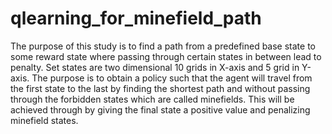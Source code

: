 # qlearning_for_minefield_path
The purpose of this study is to find a path from a predefined base state to some reward state where passing through certain states in between lead to penalty. Set states are two dimensional 10 grids in 
X-axis and 5 grid in Y-axis. The purpose is to obtain a policy such that the agent will travel from the first state to the last by finding the shortest path and without passing through the forbidden states 
which are called minefields. This will be achieved through by giving the final state a positive value and penalizing minefield states.

[drag]: https://github.com/denizzbarin/qlearning_for_minefield_path/qlearning_minefield.png
